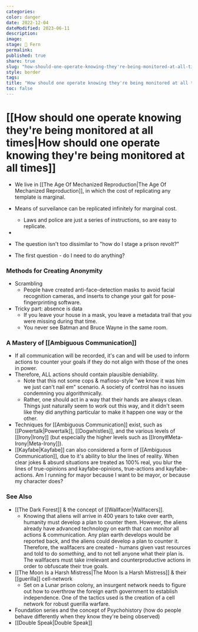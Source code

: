 ```yaml
---
categories: 
color: danger
date: 2022-12-04
dateModified: 2023-06-11
description: 
image: 
stage: 🌿 Fern
permalink: 
published: true
share: true
slug: "how-should-one-operate-knowing-they're-being-monitored-at-all-times"
style: border
tags: 
title: "How should one operate knowing they're being monitored at all times"
toc: false
---
```


# [[How should one operate knowing they're being monitored at all times|How should one operate knowing they're being monitored at all times]]

- We live in [[The Age Of Mechanized Reproduction|The Age Of Mechanized Reproduction]], in which the cost of replicating any template is marginal. 
- Means of surveilance can be replicated infinitely for marginal cost.
	- Laws and police are just a series of instructions, so are easy to replicate.
- 
- The question isn't too dissimilar to "how do I stage a prison revolt?"

- The first question - do I need to do anything?

### Methods for Creating Anonymity

- Scrambling
	- People have created anti-face-detection masks to avoid facial recognition cameras, and inserts to change your gait for pose-fingerprinting software.
- Tricky part: absence is data
	- If you leave your house in a mask, you leave a metadata trail that you were missing during that time.
	- You never see Batman and Bruce Wayne in the same room.

### A Mastery of [[Ambiguous Communication]]

- If all communication will be recorded, it's can and will be used to inform actions to counter your goals if they do not align with those of the ones in power.
- Therefore, ALL actions should contain plausible deniability.
	- Note that this not some cops & mafioso-style "we know it was him we just can't nail em" scenario. A society of control has no issues condemning you algorithmically.
	- Rather, one should act in a way that their hands are always clean. Things just naturally seem to work out this way, and it didn't seem like they did anything particular to make it happen one way or the other. 
- Techniques for [[Ambiguous Communication]] exist, such as [[Powertalk|Powertalk]], [[Dogwhistles]], and the various levels of [[Irony|Irony]] (but especially the higher levels such as [[Irony#Meta-Irony|Meta-Irony]]). 
- [[Kayfabe|Kayfabe]] can also considered a form of [[Ambiguous Communication]], due to it's ability to blur the lines of reality. When clear jokes & absurd situations are treated as 100% real, you blur the lines of true-opinions and kayfabe-opinions, true-actions and kayfabe-actions. Am I running for mayor because I want to be mayor, or because my character does?

### See Also

- [[The Dark Forest]] & the concept of [[Wallfacer|Wallfacers]].
	- Knowing that aliens will arrive in 400 years to take over earth, humanity must develop a plan to counter them. However, the aliens already have advanced technology on earth that can monitor all actions & communication. Any plan earth develops would be reported back, and the aliens could develop a plan to counter it.
	  Therefore, the wallfacers are created - humans given vast resources and told to do _something_, and to not tell anyone what their plan is. The wallfacers must take irrelevant and counterproductive actions in order to obfuscate their true goals.
- [[The Moon Is a Harsh Mistress|The Moon Is a Harsh Mistress]] & their [[guerilla]] cell-network
	- Set on a Lunar prison colony, an insurgent network needs to figure out how to overthrow the foreign earth government to establish independence. One of the tactics used is the creation of a cell network for robust guerilla warfare.
- Foundation series and the concept of Psychohistory (how do people behave differently when they know they're being observed)
- [[Double Speak|Double Speak]]
